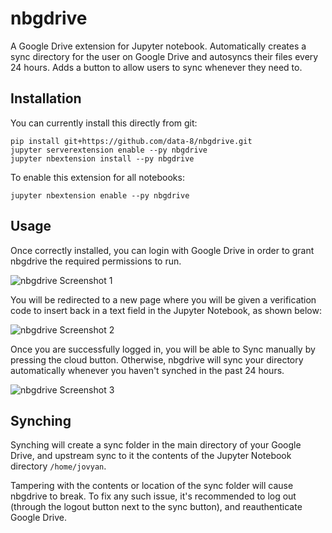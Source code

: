 # nbgdrive
A Google Drive extension for Jupyter notebook. Automatically creates a sync directory for the user on Google Drive and autosyncs their files every 24 hours. Adds a button to allow users to sync whenever they need to.

## Installation

You can currently install this directly from git:

```
pip install git+https://github.com/data-8/nbgdrive.git
jupyter serverextension enable --py nbgdrive
jupyter nbextension install --py nbgdrive
```

To enable this extension for all notebooks:

```
jupyter nbextension enable --py nbgdrive
```

## Usage

Once correctly installed, you can login with Google Drive in order to grant nbgdrive the required permissions to run.

![nbgdrive Screenshot 1](http://i.imgur.com/W0rCqrU.png)

You will be redirected to a new page where you will be given a verification code to insert back in a text field in the Jupyter Notebook, as shown below:

![nbgdrive Screenshot 2](http://i.imgur.com/FtEf5CK.png)

Once you are successfully logged in, you will be able to Sync manually by pressing the cloud button. Otherwise, nbgdrive will sync your directory automatically whenever you haven't synched in the past 24 hours.

![nbgdrive Screenshot 3](http://i.imgur.com/otdeMKD.png)

## Synching

Synching will create a sync folder in the main directory of your Google Drive, and upstream sync to it the contents of the Jupyter Notebook directory `/home/jovyan`.

Tampering with the contents or location of the sync folder will cause nbgdrive to break.
To fix any such issue, it's recommended to log out (through the logout button next to the sync button), and reauthenticate Google Drive.
